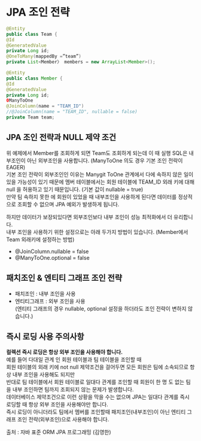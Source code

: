 # JPA 조인 전략
 ```java
 @Entity
 public class Team {
 @Id
@GeneratedValue 
private Long id;
 @OneToMany(mappedBy =”team”)
 private List<Member〉 members = new ArrayList<Member>();
 ```
```java
@Entity
public class Member {
@Id 
@GeneratedValue 
private Long id;
0ManyToOne
@JoinColumn(name = "TEAM_ID")
//@JoinColumn(name = "TEAM_ID", nullable = false)
private Team team;
```

##  JPA 조인 전략과 NULL 제약 조건
   위 예제에서 Member를 조회하게 되면 Team도 조회하게 되는데 이 때 실행 SQL은 내부조인이 아닌 외부조인을 사용합니다. 
   (ManyToOne 의도 경우 기본 조인 전략이 EAGER)  
  기본 조인 전략이 외부조인인 이유는 Manygit ToOne 관계에서 다에 속하지 않은 일이 있을 가능성이 있기 때문에 
  멤버 테이블에서는 회원 테이블에 TEAM_ID 외래 키에 대해 null 을 허용하고 있기 때문입니다. (기본 값이 nullable = true)   
  만약 팀 속하지 못한 에 회원이 있었을 때 내부조인을 사용하게 된다면 데이터를 정상적으로 조회할 수 없으며 JPA 예외가 발생하게 됩니다.  
  
  하지만 데이터가 보장되있다면 외부조인보다 내부 조인이 성능 최적화에서 더 유리합니다.  
  내부 조인을 사용하기 위한 설정으로는 아래 두가지 방법이 있습니다. (Member에서 Team 외래키에 설정하는 방법)
   - @JoinColumn.nullable = false
   - @ManyToOne.optional = false
   
  
## 패치조인 & 엔티티 그래프 조인 전략
   - 패치조인 : 내부 조인을 사용
   - 엔티티그래프 : 외부 조인을 사용  
   (엔티티 그래프의 경우 nullable, optional 설정을 하더라도 조인 전략이 변하지 않습니다.)
  
## 즉시 로딩 사용 주의사항
   **컬렉션 즉시 로딩은 항상 외부 조인을 사용해야 합니다.**   
     예를 들어 다대일 관계 인 회원 테이블과 팀 테이블을 조인할 때  
     회원 테이블의 외래 키에 not null 제약조건을 걸어두면 모든 회원은 팀에 소속되므로 항상 내부 조인을 사용해도 되지만  
     반대로 팀 테이블에서 회원 테이블로 일대다 관계를 조인할 때 회원이 한 명 도 없는 팀을 내부 조인하면 팀까지 조회되지 않는 문제가 발생합니다.  
     데이터베이스 제약조건으로 이런 상황을 막을 수는 없으며 JPA는 일대다 관계를 즉시 로딩할 때 항상 외부 조인을 사용해야만 합니다.  
     즉시 로딩이 아니더라도 팀에서 멤버를 조인할때 패치조인(내부조인)이 아닌 엔티티 그래프 조인 전략(외부조인)으로 사용해야 합니다.

  
출처 : 자바 표준 ORM JPA 프로그래밍 (김영한)
